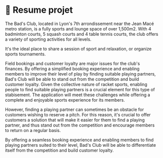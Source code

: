 # 📑 Resume projet

The Bad's Club, located in Lyon's 7th arrondissement near the Jean Macé metro station, is a fully sports and lounge space of over 1,500m2. With 4 badminton courts, 5 squash courts and 4 table tennis courts, the club offers a variety of sporting activities for all levels.

It's the ideal place to share a session of sport and relaxation, or organize sports tournaments.

Field bookings and customer loyalty are major issues for the club's finances. By offering a simplified booking experience and enabling members to improve their level of play by finding suitable playing partners, Bad's Club will be able to stand out from the competition and build customer loyalty. Given the collective nature of racket sports, enabling people to find suitable playing partners is a crucial element for this type of stabisement. The application will meet these challenges while offering a complete and enjoyable sports experience for its members.

However, finding a playing partner can sometimes be an obstacle for customers wishing to reserve a pitch. For this reason, it's crucial to offer customers a solution that will make it easier for them to find a playing partner, and thus stand out from the competition and encourage members to return on a regular basis.

By offering a seamless booking experience and enabling members to find playing partners suited to their level, Bad's Club will be able to differentiate itself from the competition and build customer loyalty.